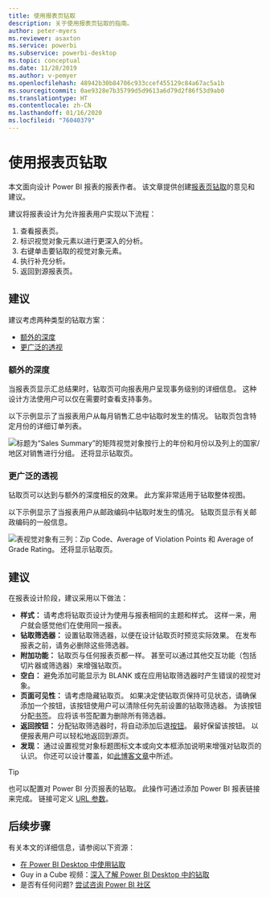 ```yaml
---
title: 使用报表页钻取
description: 关于使用报表页钻取的指南。
author: peter-myers
ms.reviewer: asaxton
ms.service: powerbi
ms.subservice: powerbi-desktop
ms.topic: conceptual
ms.date: 11/28/2019
ms.author: v-pemyer
ms.openlocfilehash: 48942b30b84706c933ccef455129c84a67ac5a1b
ms.sourcegitcommit: 0ae9328e7b35799d5d9613a6d79d2f86f53d9ab0
ms.translationtype: HT
ms.contentlocale: zh-CN
ms.lasthandoff: 01/16/2020
ms.locfileid: "76040379"
---
```

# <a name="use-report-page-drillthrough"></a>使用报表页钻取

本文面向设计 Power BI 报表的报表作者。 该文章提供创建[报表页钻取](../desktop-drillthrough.md)的意见和建议。

建议将报表设计为允许报表用户实现以下流程：

1. 查看报表页。
2. 标识视觉对象元素以进行更深入的分析。
3. 右键单击要钻取的视觉对象元素。
4. 执行补充分析。
5. 返回到源报表页。

## <a name="suggestions"></a>建议

建议考虑两种类型的钻取方案：

- [额外的深度](#additional-depth)
- [更广泛的透视](#broader-perspective)

### <a name="additional-depth"></a>额外的深度

当报表页显示汇总结果时，钻取页可向报表用户呈现事务级别的详细信息。 这种设计方法使用户可以仅在需要时查看支持事务。

以下示例显示了当报表用户从每月销售汇总中钻取时发生的情况。 钻取页包含特定月份的详细订单列表。

![标题为“Sales Summary”的矩阵视觉对象按行上的年份和月份以及列上的国家/地区对销售进行分组。 还将显示钻取页。](media/report-drillthrough/suggestion-drillthrough-add-depth.png)

### <a name="broader-perspective"></a>更广泛的透视

钻取页可以达到与额外的深度相反的效果。 此方案非常适用于钻取整体视图。

以下示例显示了当报表用户从邮政编码中钻取时发生的情况。 钻取页显示有关邮政编码的一般信息。

![表视觉对象有三列：Zip Code、Average of Violation Points 和 Average of Grade Rating。 还将显示钻取页。](media/report-drillthrough/suggestion-drillthrough-broader-perspective.png)

## <a name="recommendations"></a>建议

在报表设计阶段，建议采用以下做法：

- **样式：** 请考虑将钻取页设计为使用与报表相同的主题和样式。 这样一来，用户就会感觉他们在使用同一报表。
- **钻取筛选器：** 设置钻取筛选器，以便在设计钻取页时预览实际效果。 在发布报表之前，请务必删除这些筛选器。
- **附加功能：** 钻取页与任何报表页都一样。 甚至可以通过其他交互功能（包括切片器或筛选器）来增强钻取页。
- **空白：** 避免添加可能显示为 BLANK 或在应用钻取筛选器时产生错误的视觉对象。
- **页面可见性：** 请考虑隐藏钻取页。 如果决定使钻取页保持可见状态，请确保添加一个按钮，该按钮使用户可以清除任何先前设置的钻取筛选器。 为该按钮分配[书签](../desktop-bookmarks.md)。 应将该书签配置为删除所有筛选器。
- **返回按钮：** 分配钻取筛选器时，将自动添加后退[按钮](../desktop-buttons.md)。 最好保留该按钮。 以便报表用户可以轻松地返回到源页。
- **发现：** 通过设置视觉对象标题图标文本或向文本框添加说明来增强对钻取页的认识。 你还可以设计覆盖，如[此博客文章](https://alluringbi.com/2019/10/23/overlays-for-true-self-serve-reporting/)中所述。

> [!TIP]
> 也可以配置对 Power BI 分页报表的钻取。 此操作可通过添加 Power BI 报表链接来完成。 链接可定义 [URL 参数](https://powerbi.microsoft.com/blog/url-parameters-for-paginated-reports-are-now-available/)。

## <a name="next-steps"></a>后续步骤

有关本文的详细信息，请参阅以下资源：

- [在 Power BI Desktop 中使用钻取](../desktop-drillthrough.md)
- Guy in a Cube 视频：[深入了解 Power BI Desktop 中的钻取](https://www.youtube.com/watch?v=2x9lLHDbtDk)
- 是否有任何问题? [尝试咨询 Power BI 社区](https://community.powerbi.com/)
